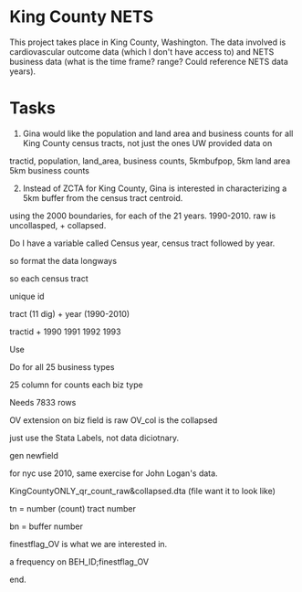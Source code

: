 King County NETS
===========
This project takes place in King County, Washington. The data involved is cardiovascular outcome data (which I don't have access to) and NETS business data (what is the time frame? range? Could reference NETS data years).





Tasks
=====

1. Gina would like the population and land area and business counts for all King County census tracts, not just the ones UW provided data on

tractid, population, land_area, business counts, 5kmbufpop, 5km land area 5km business counts



2. Instead of ZCTA for King County, Gina is interested in characterizing a 5km buffer from the census tract centroid.



using the 2000 boundaries, for each of the 21 years. 1990-2010. raw is uncollasped, + collapsed. 

Do I have a variable called Census year, census tract followed by year. 


so format the data longways

so each census tract

unique id 


tract (11 dig) + year (1990-2010)


tractid + 1990
			1991
			1992
			1993


Use 

Do for all 25 business types

25 column for counts each biz type

Needs 7833 rows

OV extension on biz field is raw
OV_col is the collapsed




just use the Stata Labels, not data diciotnary. 


gen newfield 


for nyc use 2010, same exercise for John Logan's data. 

KingCountyONLY_qr_count_raw&collapsed.dta (file want it to look like)

tn = number (count) tract number

bn = buffer number 


finestflag_OV is what we are interested in.

a frequency on BEH_ID;finestflag_OV

<!---
Scripts
=======

The following are the list of folders with scripts for this project:

00_dir_struct

01_tanya_stata_code

02_input

03_spatial_join

04_prior_constructed_census_vars

05_census_data_esri_pop_land_water_area

06_add_projected_xy_and_uid_for_round_10m_xy

07_buffers

99-clean_up.py

XX_join_tables_stata
-->

end. 

